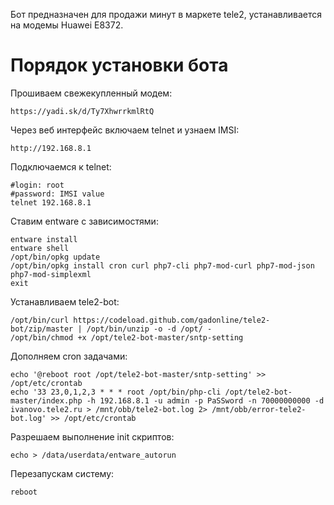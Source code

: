 Бот предназначен для продажи минут в маркете tele2, устанавливается на модемы Huawei E8372.

# Порядок установки бота

Прошиваем свежекупленный модем:

```
https://yadi.sk/d/Ty7XhwrrkmlRtQ
```

Через веб интерфейс включаем telnet и узнаем IMSI:

```
http://192.168.8.1
```

Подключаемся к telnet:

```
#login: root
#password: IMSI value
telnet 192.168.8.1
```

Ставим entware с зависимостями:

```
entware install
entware shell
/opt/bin/opkg update
/opt/bin/opkg install cron curl php7-cli php7-mod-curl php7-mod-json php7-mod-simplexml
exit
```

Устанавливаем tele2-bot:

```
/opt/bin/curl https://codeload.github.com/gadonline/tele2-bot/zip/master | /opt/bin/unzip -o -d /opt/ -
/opt/bin/chmod +x /opt/tele2-bot-master/sntp-setting
```

Дополняем cron задачами:

```
echo '@reboot root /opt/tele2-bot-master/sntp-setting' >> /opt/etc/crontab
echo '33 23,0,1,2,3 * * * root /opt/bin/php-cli /opt/tele2-bot-master/index.php -h 192.168.8.1 -u admin -p PaSSword -n 70000000000 -d ivanovo.tele2.ru > /mnt/obb/tele2-bot.log 2> /mnt/obb/error-tele2-bot.log' >> /opt/etc/crontab
```

Разрешаем выполнение init скриптов:

```
echo > /data/userdata/entware_autorun
```

Перезапускам систему:

```
reboot
```
